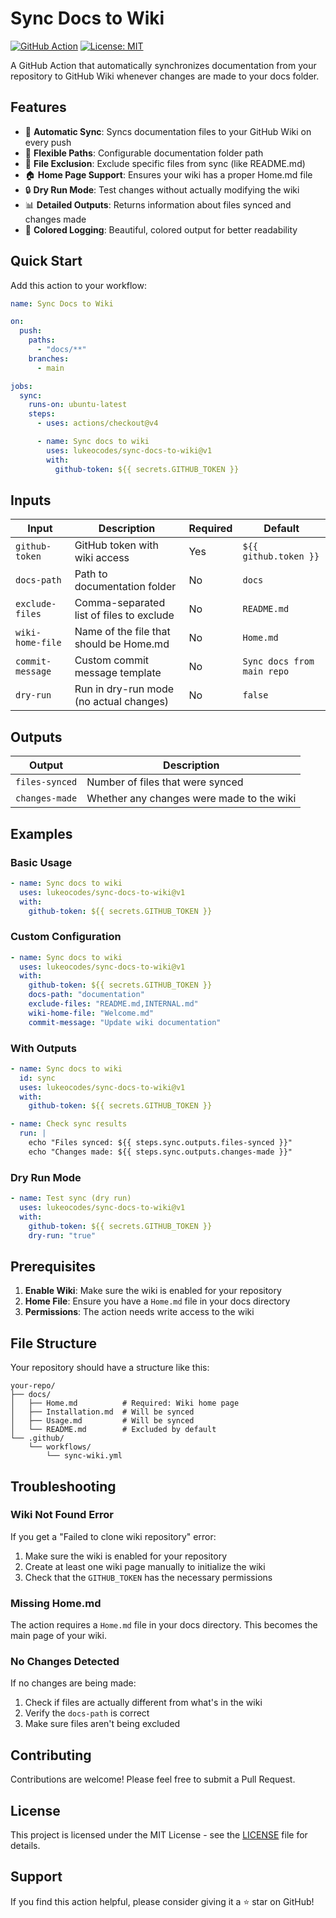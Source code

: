 # Sync Docs to Wiki

[![GitHub Action](https://img.shields.io/badge/GitHub-Action-blue?logo=github)](https://github.com/marketplace/actions/sync-docs-to-wiki)
[![License: MIT](https://img.shields.io/badge/License-MIT-yellow.svg)](https://opensource.org/licenses/MIT)

A GitHub Action that automatically synchronizes documentation from your repository to GitHub Wiki whenever changes are made to your docs folder.

## Features

- 🔄 **Automatic Sync**: Syncs documentation files to your GitHub Wiki on every push
- 📁 **Flexible Paths**: Configurable documentation folder path
- 🚫 **File Exclusion**: Exclude specific files from sync (like README.md)
- 🏠 **Home Page Support**: Ensures your wiki has a proper Home.md file
- 🔒 **Dry Run Mode**: Test changes without actually modifying the wiki
- 📊 **Detailed Outputs**: Returns information about files synced and changes made
- 🎨 **Colored Logging**: Beautiful, colored output for better readability

## Quick Start

Add this action to your workflow:

```yaml
name: Sync Docs to Wiki

on:
  push:
    paths:
      - "docs/**"
    branches:
      - main

jobs:
  sync:
    runs-on: ubuntu-latest
    steps:
      - uses: actions/checkout@v4

      - name: Sync docs to wiki
        uses: lukeocodes/sync-docs-to-wiki@v1
        with:
          github-token: ${{ secrets.GITHUB_TOKEN }}
```

## Inputs

| Input            | Description                              | Required | Default                    |
| ---------------- | ---------------------------------------- | -------- | -------------------------- |
| `github-token`   | GitHub token with wiki access            | Yes      | `${{ github.token }}`      |
| `docs-path`      | Path to documentation folder             | No       | `docs`                     |
| `exclude-files`  | Comma-separated list of files to exclude | No       | `README.md`                |
| `wiki-home-file` | Name of the file that should be Home.md  | No       | `Home.md`                  |
| `commit-message` | Custom commit message template           | No       | `Sync docs from main repo` |
| `dry-run`        | Run in dry-run mode (no actual changes)  | No       | `false`                    |

## Outputs

| Output         | Description                               |
| -------------- | ----------------------------------------- |
| `files-synced` | Number of files that were synced          |
| `changes-made` | Whether any changes were made to the wiki |

## Examples

### Basic Usage

```yaml
- name: Sync docs to wiki
  uses: lukeocodes/sync-docs-to-wiki@v1
  with:
    github-token: ${{ secrets.GITHUB_TOKEN }}
```

### Custom Configuration

```yaml
- name: Sync docs to wiki
  uses: lukeocodes/sync-docs-to-wiki@v1
  with:
    github-token: ${{ secrets.GITHUB_TOKEN }}
    docs-path: "documentation"
    exclude-files: "README.md,INTERNAL.md"
    wiki-home-file: "Welcome.md"
    commit-message: "Update wiki documentation"
```

### With Outputs

```yaml
- name: Sync docs to wiki
  id: sync
  uses: lukeocodes/sync-docs-to-wiki@v1
  with:
    github-token: ${{ secrets.GITHUB_TOKEN }}

- name: Check sync results
  run: |
    echo "Files synced: ${{ steps.sync.outputs.files-synced }}"
    echo "Changes made: ${{ steps.sync.outputs.changes-made }}"
```

### Dry Run Mode

```yaml
- name: Test sync (dry run)
  uses: lukeocodes/sync-docs-to-wiki@v1
  with:
    github-token: ${{ secrets.GITHUB_TOKEN }}
    dry-run: "true"
```

## Prerequisites

1. **Enable Wiki**: Make sure the wiki is enabled for your repository
2. **Home File**: Ensure you have a `Home.md` file in your docs directory
3. **Permissions**: The action needs write access to the wiki

## File Structure

Your repository should have a structure like this:

```
your-repo/
├── docs/
│   ├── Home.md          # Required: Wiki home page
│   ├── Installation.md  # Will be synced
│   ├── Usage.md         # Will be synced
│   └── README.md        # Excluded by default
└── .github/
    └── workflows/
        └── sync-wiki.yml
```

## Troubleshooting

### Wiki Not Found Error

If you get a "Failed to clone wiki repository" error:

1. Make sure the wiki is enabled for your repository
2. Create at least one wiki page manually to initialize the wiki
3. Check that the `GITHUB_TOKEN` has the necessary permissions

### Missing Home.md

The action requires a `Home.md` file in your docs directory. This becomes the main page of your wiki.

### No Changes Detected

If no changes are being made:

1. Check if files are actually different from what's in the wiki
2. Verify the `docs-path` is correct
3. Make sure files aren't being excluded

## Contributing

Contributions are welcome! Please feel free to submit a Pull Request.

## License

This project is licensed under the MIT License - see the [LICENSE](LICENSE) file for details.

## Support

If you find this action helpful, please consider giving it a ⭐ star on GitHub!
